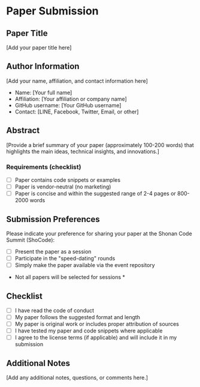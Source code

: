 # Paper Submission

## Paper Title
[Add your paper title here]

## Author Information
[Add your name, affiliation, and contact information here]
- Name: [Your full name]
- Affiliation: [Your affiliation or company name]
- GitHub username: [Your GitHub username]
- Contact: [LINE, Facebook, Twitter, Email, or other]

## Abstract
[Provide a brief summary of your paper (approximately 100-200 words) that highlights the main ideas, technical insights, and innovations.]

### Requirements (checklist)
- [ ] Paper contains code snippets or examples
- [ ] Paper is vendor-neutral (no marketing)
- [ ] Paper is concise and within the suggested range of 2-4 pages or 800-2000 words

## Submission Preferences
Please indicate your preference for sharing your paper at the Shonan Code Summit (ShoCode):
- [ ] Present the paper as a session
- [ ] Participate in the "speed-dating" rounds
- [ ] Simply make the paper available via the event repository
* Not all papers will be selected for sessions *

## Checklist
- [ ] I have read the code of conduct
- [ ] My paper follows the suggested format and length
- [ ] My paper is original work or includes proper attribution of sources
- [ ] I have tested my paper and code snippets where applicable
- [ ] I agree to the license terms (if applicable) and will include it in my submission

## Additional Notes
[Add any additional notes, questions, or comments here.]
